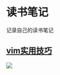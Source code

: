 # 读书笔记
记录自己的读书笔记  
## [vim实用技巧](https://github.com/xyzibu/reading-notes/blob/master/Practical-Vim.md)
![](https://images-cn.ssl-images-amazon.com/images/I/815nUhRy10L.jpg)
